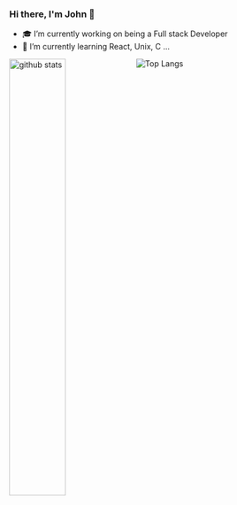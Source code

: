 ### Hi there, I'm John 👋

<!--
**JohnNgugi-1/JohnNgugi-1** is a ✨ _special_ ✨ repository because its `README.md` (this file) appears on your GitHub profile.

Here are some ideas to get you started:

- 🔭 I’m currently working on 
- 🌱 I’m currently learning full stack engineer
- 👯 I’m looking to collaborate on ...
- 🤔 I’m looking for help with ...
/*- 💬 Ask me about ...
- 📫 How to reach me: ...
- 😄 Pronouns: ...
- ⚡ Fun fact: ...
-->
- :mortar_board: I’m currently working on being a Full stack Developer 
- 🌱 I’m currently learning React, Unix, C ...

<img src="https://github-readme-stats.vercel.app/api?username=JohnNgugi-1&show_icons=true&theme=gotham" alt="github stats" width="45%" align="left"/>

 ![Top Langs](https://github-readme-stats.vercel.app/api/top-langs/?username=JohnNgugi-1&layout=compact)
